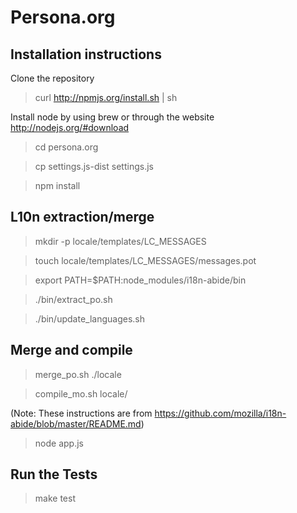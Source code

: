 # Persona.org

## Installation instructions

Clone the repository

> curl http://npmjs.org/install.sh | sh

Install node by using brew or through the website http://nodejs.org/#download

> cd persona.org

> cp settings.js-dist settings.js

> npm install

## L10n extraction/merge

> mkdir -p locale/templates/LC_MESSAGES

> touch locale/templates/LC_MESSAGES/messages.pot

> export PATH=$PATH:node_modules/i18n-abide/bin

> ./bin/extract_po.sh

> ./bin/update_languages.sh

## Merge and compile

> merge_po.sh ./locale

> compile_mo.sh locale/

(Note: These instructions are from https://github.com/mozilla/i18n-abide/blob/master/README.md)

> node app.js

## Run the Tests

> make test